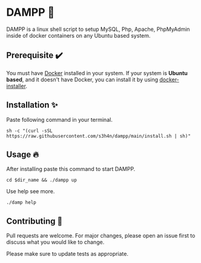 # DAMPP 🚢

DAMPP is a linux shell script to setup MySQL, Php, Apache, PhpMyAdmin inside of docker containers on any Ubuntu based system.

## Prerequisite ✔️
You must have <a href="https://docs.docker.com/engine/install/ubuntu/" target="_blank">Docker</a> installed in your system.
If your system is **Ubuntu based**, and it doesn't have Docker, you can install it by using <a href="https://github.com/s4nduni/docker-installer.git" target="_blank">docker-installer</a>. 

## Installation ✨

Paste following command in your terminal.
```
sh -c "(curl -sSL https://raw.githubusercontent.com/s3h4n/dampp/main/install.sh | sh)"
```

## Usage 🔥

After installing paste this command to start DAMPP.
```
cd $dir_name && ./dampp up
```
Use help see more.
```
./damp help
```

## Contributing 🤝
Pull requests are welcome. For major changes, please open an issue first to discuss what you would like to change.

Please make sure to update tests as appropriate.
